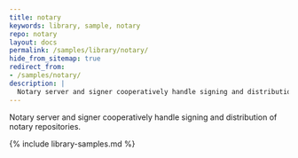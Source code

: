 ```yaml
---
title: notary
keywords: library, sample, notary
repo: notary
layout: docs
permalink: /samples/library/notary/
hide_from_sitemap: true
redirect_from:
- /samples/notary/
description: |
  Notary server and signer cooperatively handle signing and distribution of notary repositories.
---
```


Notary server and signer cooperatively handle signing and distribution of notary repositories.


{% include library-samples.md %}

